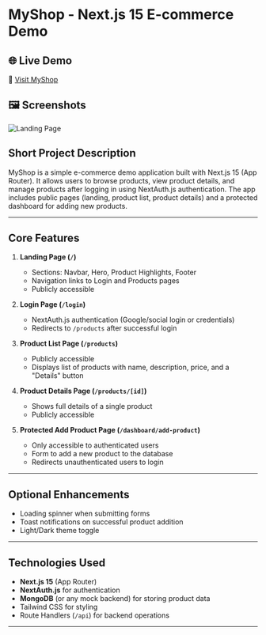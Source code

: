 # MyShop - Next.js 15 E-commerce Demo

## 🌐 Live Demo
🔗 [Visit MyShop](https://product-hunt-ruby.vercel.app/)

## 🖼 Screenshots
![Landing Page](https://i.ibb.co.com/C3vyhWbP/Screenshot-2025-08-23-060423.png)



## Short Project Description
MyShop is a simple e-commerce demo application built with Next.js 15 (App Router). It allows users to browse products, view product details, and manage products after logging in using NextAuth.js authentication. The app includes public pages (landing, product list, product details) and a protected dashboard for adding new products.

---

## Core Features

1. **Landing Page (`/`)**  
   - Sections: Navbar, Hero, Product Highlights, Footer  
   - Navigation links to Login and Products pages  
   - Publicly accessible  

2. **Login Page (`/login`)**  
   - NextAuth.js authentication (Google/social login or credentials)  
   - Redirects to `/products` after successful login  

3. **Product List Page (`/products`)**  
   - Publicly accessible  
   - Displays list of products with name, description, price, and a "Details" button  

4. **Product Details Page (`/products/[id]`)**  
   - Shows full details of a single product  
   - Publicly accessible  

5. **Protected Add Product Page (`/dashboard/add-product`)**  
   - Only accessible to authenticated users  
   - Form to add a new product to the database  
   - Redirects unauthenticated users to login  

---

## Optional Enhancements
- Loading spinner when submitting forms  
- Toast notifications on successful product addition  
- Light/Dark theme toggle  

---

## Technologies Used
- **Next.js 15** (App Router)  
- **NextAuth.js** for authentication  
- **MongoDB** (or any mock backend) for storing product data  
- Tailwind CSS for styling  
- Route Handlers (`/api`) for backend operations  

---

